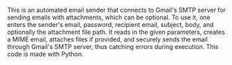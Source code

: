 This is an automated email sender that connects to Gmail's SMTP server for sending emails with attachments, which can be optional. To use it, one enters the sender's email, password, recipient email, subject, body, and optionally the attachment file path. 
It reads in the given parameters, creates a MIME email, attaches files if provided, and securely sends the email through Gmail's SMTP server, thus catching errors during execution.
This code is made with Python. 
